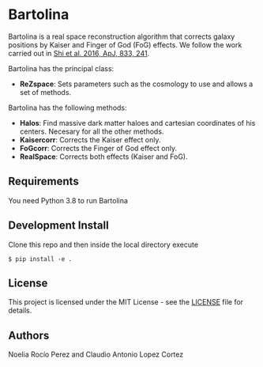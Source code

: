 # Bartolina

Bartolina is a real space reconstruction algorithm that corrects galaxy positions by Kaiser and Finger of God (FoG) effects. 
We follow the work carried out in [Shi et al. 2016, ApJ, 833, 241](https://iopscience.iop.org/article/10.3847/1538-4357/833/2/241/pdf).

Bartolina has the principal class:
* **ReZspace**: Sets parameters such as the cosmology to use and allows a set of methods. 

Bartolina has the following methods:
* **Halos**: Find massive dark matter haloes and cartesian coordinates of his centers. Necesary for all the other methods.
* **Kaisercorr**: Corrects the Kaiser effect only.
* **FoGcorr**: Corrects the Finger of God effect only.
* **RealSpace**: Corrects both effects (Kaiser and FoG).

## Requirements

You need Python 3.8 to run Bartolina

## Development Install

Clone this repo and then inside the local directory execute

```
$ pip install -e .
```

## License

This project is licensed under the MIT License - see the [LICENSE](https://github.com/exiliadadelsur/Bartolina/blob/master/LICENSE) file for details.

## Authors

Noelia Rocío Perez and Claudio Antonio Lopez Cortez





